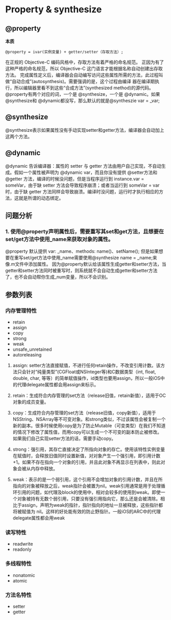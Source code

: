 # Property & synthesize

## @property

**本质**
```
@property = ivar(实例变量) + getter/setter（存取方法）;
```
在正规的 Objective-C 编码风格中，存取方法有着严格的命名规范。 正因为有了这种严格的命名规范，所以 Objective-C 这门语言才能根据名称自动创建出存取方法。
完成属性定义后，编译器会自动编写访问这些属性所需的方法，此过程叫做“自动合成”(autosynthesis)。需要强调的是，这个过程由编译 器在编译期执行，所以编辑器里看不到这些“合成方法”(synthesized method)的源代码。
@property有两个对应的词，一个是 @synthesize，一个是 @dynamic。如果 @synthesize和 @dynamic都没写，那么默认的就是@syntheszie var = _var;

## @synthesize
@synthesize表示如果属性没有手动实现setter和getter方法，编译器会自动加上这两个方法。

## @dynamic

@dynamic 告诉编译器：属性的 setter 与 getter 方法由用户自己实现，不自动生成。假如一个属性被声明为 @dynamic var，而且你没有提供 @setter方法和 @getter 方法，编译的时候没问题，但是当程序运行到 instance.var = someVar，由于缺 setter 方法会导致程序崩溃；或者当运行到 someVar = var 时，由于缺 getter 方法同样会导致崩溃。编译时没问题，运行时才执行相应的方法，这就是所谓的动态绑定。

## 问题分析
### 1. 使用@property声明属性后，需要重写其set和get方法，且想要在set/get方法中使用_name来获取对象的属性。
@property 默认提供 var: _name、methods: name()、setName();
但是如果想要在重写set/get方法中使用_name需要使用@synthesize name = _name;来像.m文件中添加属性。
因为@property默认给该属性生成getter和setter方法，当getter和setter方法同时被重写时，则系统就不会自动生成getter和setter方法了，也不会自动帮你生成_num变量，所以不会识别。

## 参数列表

### 内存管理特性
- retain  
- assign  
- copy  
- strong    
- weak     
- unsafe_unretained     
- autoreleasing

1. assign: setter方法直接赋值，不进行任何retain操作，不改变引用计数。该方法只会针对“纯量类型”(CGFloat或NSInteger等)和C数据类型（int, float, double, char, 等等）的简单赋值操作，id类型也要用assign，所以一般iOS中的代理delegate属性都会用assign来标示。

2. retain：生成符合内存管理的set方法（release旧值，retain新值），适用于OC对象的成员变量。

3. copy：生成符合内存管理的set方法（release旧值，copy新值），适用于NSString、NSArray等不可变对象。和strong类似，不过该属性会被复制一个新的副本。很多时候使用copy是为了防止Mutable（可变类型）在我们不知道的情况下修改了属性值，而用copy可以生成一个不可变的副本防止被修改。如果我们自己实现setter方法的话，需要手动copy。

4. strong：强引用，其存亡直接决定了所指向对象的存亡。使用该特性实例变量在赋值时，会释放旧值同时设置新值，对对象产生一个强引用，即引用计数+1。如果不存在指向一个对象的引用，并且此对象不再显示在列表中，则此对象会被从内存中释放。

5. weak：表示的是一个弱引用，这个引用不会增加对象的引用计数，并且在所指向的对象被释放之后，weak指针会被置为nil。weak引用通常是用于处理循环引用的问题，如代理及block的使用中，相对会较多的使用到weak。即使一个对象被持有无数个弱引用，只要没有强引用指向它，那么还是会被清除。相比于assign，声明为weak的指针，指针指向的地址一旦被释放，这些指针都将被赋值为 nil。这样的好处能有效的防止野指针。一般iOS的ARC中的代理delegate属性都会用weak


### 读写特性
- readwrite
- readonly

### 多线程特性
- nonatomic
- atomic


### 方法名特性
- setter
- getter




